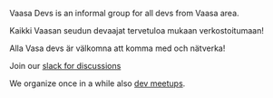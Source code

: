 Vaasa Devs is an informal group for all devs from Vaasa area.

Kaikki Vaasan seudun devaajat tervetuloa mukaan verkostoitumaan!

Alla Vasa devs är välkomna att komma med och nätverka!

Join our [slack for discussions](https://join.slack.com/t/vaasawebdev/shared_invite/zt-19xj635kw-r_c7h3iPsakDMHN9wmJcEg)

We organize once in a while also [dev meetups](https://www.meetup.com/vaasawebdev/).
